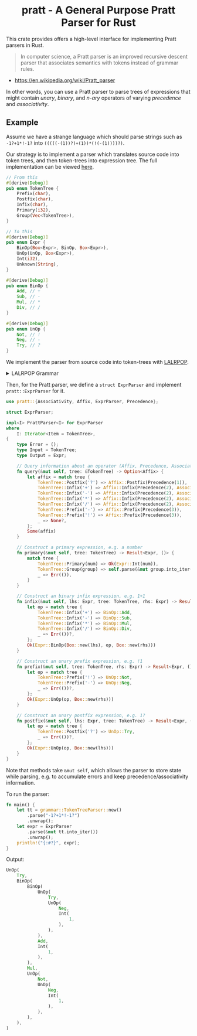 <h1 align="center">pratt - A General Purpose Pratt Parser for Rust</h1>

This crate provides offers a high-level interface for implementing Pratt parsers in Rust.

> In computer science, a Pratt parser is an improved recursive descent parser that associates semantics with tokens instead of grammar rules.
- https://en.wikipedia.org/wiki/Pratt_parser

In other words, you can use a Pratt parser to parse trees of expressions that might contain *unary*, *binary*, and *n-ary* operators of varying *precedence* and *associativity*.

## Example

Assume we have a strange language which should parse strings such as `-1?+1*!-1?` into `(((((-(1))?)+(1))*(!(-(1))))?)`.

Our strategy is to implement a parser which translates source code into token trees, and then token-trees into expression tree. The full implementation can be viewed [here](https://www.github.com/segeljakt/).

```rust
// From this
#[derive(Debug)]
pub enum TokenTree {
    Prefix(char),
    Postfix(char),
    Infix(char),
    Primary(i32),
    Group(Vec<TokenTree>),
}

// To this
#[derive(Debug)]
pub enum Expr {
    BinOp(Box<Expr>, BinOp, Box<Expr>),
    UnOp(UnOp, Box<Expr>),
    Int(i32),
    Unknown(String),
}

#[derive(Debug)]
pub enum BinOp {
    Add, // +
    Sub, // -
    Mul, // *
    Div, // /
}

#[derive(Debug)]
pub enum UnOp {
    Not, // !
    Neg, // -
    Try, // ?
}
```

We implement the parser from source code into token-trees with [LALRPOP](https://github.com/lalrpop/lalrpop).

<details><summary>LALRPOP Grammar</summary>
<p>

```rust
use crate::TokenTree;

grammar;

pub TokenTree = Group;

Group: Vec<TokenTree> = <prefix:Prefix*> <primary:Primary> <mut postfix:Postfix*>
                        <rest:(Infix Prefix* Primary Postfix*)*> => {
    let mut group = prefix;
    group.push(primary);
    group.append(&mut postfix);
    for (infix, mut prefix, primary, mut postfix) in rest {
        group.push(infix);
        group.append(&mut prefix);
        group.push(primary);
        group.append(&mut postfix);
    }
    group
};

Primary: TokenTree = {
    "(" <Group> ")" => TokenTree::Group(<>),
    r"[0-9]+"       => TokenTree::Primary(<>.parse::<i32>().unwrap()),
}

Infix: TokenTree = {
    "+" => TokenTree::Infix('+'),
    "-" => TokenTree::Infix('-'),
    "*" => TokenTree::Infix('*'),
    "/" => TokenTree::Infix('/'),
}

Prefix: TokenTree = {
    "-" => TokenTree::Prefix('-'),
    "!" => TokenTree::Prefix('!'),
}

Postfix: TokenTree = {
    "?" => TokenTree::Postfix('?'),
}
```

</p>
</details>

Then, for the Pratt parser, we define a `struct ExprParser` and implement `pratt::ExprParser` for it.

```rust
use pratt::{Associativity, Affix, ExprParser, Precedence};

struct ExprParser;

impl<I> PrattParser<I> for ExprParser
where
    I: Iterator<Item = TokenTree>,
{
    type Error = ();
    type Input = TokenTree;
    type Output = Expr;

    // Query information about an operator (Affix, Precedence, Associativity)
    fn query(&mut self, tree: &TokenTree) -> Option<Affix> {
        let affix = match tree {
            TokenTree::Postfix('?') => Affix::Postfix(Precedence(1)),
            TokenTree::Infix('+') => Affix::Infix(Precedence(2), Associativity::Left),
            TokenTree::Infix('-') => Affix::Infix(Precedence(2), Associativity::Left),
            TokenTree::Infix('*') => Affix::Infix(Precedence(2), Associativity::Right),
            TokenTree::Infix('/') => Affix::Infix(Precedence(2), Associativity::Right),
            TokenTree::Prefix('-') => Affix::Prefix(Precedence(3)),
            TokenTree::Prefix('!') => Affix::Prefix(Precedence(3)),
            _ => None?,
        };
        Some(affix)
    }

    // Construct a primary expression, e.g. a number
    fn primary(&mut self, tree: TokenTree) -> Result<Expr, ()> {
        match tree {
            TokenTree::Primary(num) => Ok(Expr::Int(num)),
            TokenTree::Group(group) => self.parse(&mut group.into_iter()),
            _ => Err(()),
        }
    }

    // Construct an binary infix expression, e.g. 1+1
    fn infix(&mut self, lhs: Expr, tree: TokenTree, rhs: Expr) -> Result<Expr, ()> {
        let op = match tree {
            TokenTree::Infix('+') => BinOp::Add,
            TokenTree::Infix('-') => BinOp::Sub,
            TokenTree::Infix('*') => BinOp::Mul,
            TokenTree::Infix('/') => BinOp::Div,
            _ => Err(())?,
        };
        Ok(Expr::BinOp(Box::new(lhs), op, Box::new(rhs)))
    }

    // Construct an unary prefix expression, e.g. !1
    fn prefix(&mut self, tree: TokenTree, rhs: Expr) -> Result<Expr, ()> {
        let op = match tree {
            TokenTree::Prefix('!') => UnOp::Not,
            TokenTree::Prefix('-') => UnOp::Neg,
            _ => Err(())?,
        };
        Ok(Expr::UnOp(op, Box::new(rhs)))
    }

    // Construct an unary postfix expression, e.g. 1?
    fn postfix(&mut self, lhs: Expr, tree: TokenTree) -> Result<Expr, ()> {
        let op = match tree {
            TokenTree::Postfix('?') => UnOp::Try,
            _ => Err(())?,
        };
        Ok(Expr::UnOp(op, Box::new(lhs)))
    }
}
```

Note that methods take `&mut self`, which allows the parser to store state while parsing, e.g. to accumulate errors and keep precedence/associativity information.

To run the parser:

```rust
fn main() {
    let tt = grammar::TokenTreeParser::new()
        .parse("-1?+1*!-1?")
        .unwrap();
    let expr = ExprParser
        .parse(&mut tt.into_iter())
        .unwrap();
    println!("{:#?}", expr);
}
```

Output:

```rust
UnOp(
    Try,
    BinOp(
        BinOp(
            UnOp(
                Try,
                UnOp(
                    Neg,
                    Int(
                        1,
                    ),
                ),
            ),
            Add,
            Int(
                1,
            ),
        ),
        Mul,
        UnOp(
            Not,
            UnOp(
                Neg,
                Int(
                    1,
                ),
            ),
        ),
    ),
)
```
